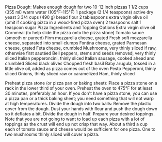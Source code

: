 Pizza Dough: Makes enough dough for two 10-12 inch pizzas 1 1/2 cups (355 ml) warm water (105°F-115°F) 1 package (2 1/4 teaspoons) active dry yeast 3 3/4 cups (490 g) bread flour 2 tablespoons extra virgin olive oil (omit if cooking pizza in a wood-fired pizza oven) 2 teaspoons salt 1 teaspoon sugar Pizza Ingredients and Topping Options Extra virgin olive oil Cornmeal (to help slide the pizza onto the pizza stone) Tomato sauce (smooth or pureed) Firm mozzarella cheese, grated Fresh soft mozzarella cheese, separated into small clumps Fontina cheese, grated Parmesan cheese, grated Feta cheese, crumbled Mushrooms, very thinly sliced if raw, otherwise first sautéed Bell peppers, stems and seeds removed, very thinly sliced Italian pepperoncini, thinly sliced Italian sausage, cooked ahead and crumbled Sliced black olives Chopped fresh basil Baby arugula, tossed in a little olive oil, added as pizza comes out of the oven Pesto Pepperoni, thinly sliced Onions, thinly sliced raw or caramelized Ham, thinly sliced



Preheat pizza stone (or pizza pan or baking sheet): Place a pizza stone on a rack in the lower third of your oven. Preheat the oven to 475°F for at least 30 minutes, preferably an hour. If you don't have a pizza stone, you can use a pizza pan or a thick baking sheet; you need something that will not warp at high temperatures. Divide the dough into two balls: Remove the plastic cover from the dough. Dust your hands with flour and push the dough down so it deflates a bit. Divide the dough in half.
Prepare your desired toppings. Note that you are not going to want to load up each pizza with a lot of toppings as the crust will end up not crisp that way. About a third a cup each of tomato sauce and cheese would be sufficient for one pizza. One to two mushrooms thinly sliced will cover a pizza.